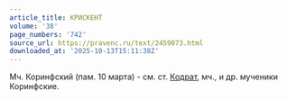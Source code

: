 ```yaml
---
article_title: КРИСКЕНТ
volume: '38'
page_numbers: '742'
source_url: https://pravenc.ru/text/2459073.html
downloaded_at: '2025-10-13T15:11:38Z'
---
```


Мч. Коринфский (пам. 10 марта) - см. ст. [Кодрат](https://pravenc.ru/text/Кодрат.html), мч., и др. мученики Коринфские.
